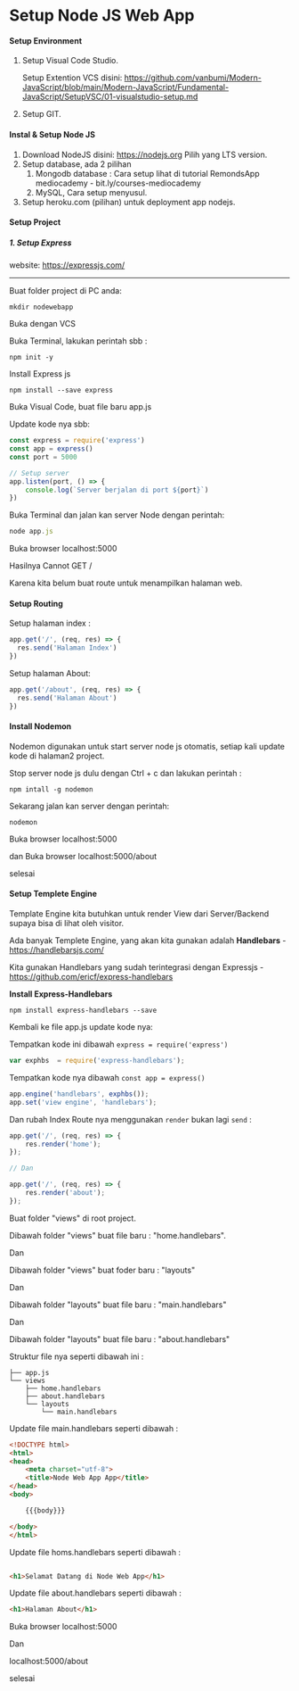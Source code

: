 # Setup Node JS Web App



#### Setup Environment

1. Setup Visual Code Studio.

   Setup Extention VCS disini: https://github.com/vanbumi/Modern-JavaScript/blob/main/Modern-JavaScript/Fundamental-JavaScript/SetupVSC/01-visualstudio-setup.md

2. Setup GIT.



#### Instal & Setup Node JS

1. Download NodeJS disini: https://nodejs.org Pilih yang LTS version.
2. Setup database, ada 2 pilihan 
   1. Mongodb database : Cara setup lihat di tutorial RemondsApp mediocademy - bit.ly/courses-mediocademy
   2. MySQL, Cara setup menyusul.
3. Setup heroku.com (pilihan) untuk deployment app nodejs.



#### Setup Project

##### 1. Setup Express

website: https://expressjs.com/

---

Buat folder project di PC anda:

```
mkdir nodewebapp
```

Buka dengan VCS

Buka Terminal, lakukan perintah sbb :

```
npm init -y
```

Install Express js

```
npm install --save express
```

Buka Visual Code, buat file baru app.js

Update kode nya sbb:

```javascript
const express = require('express')
const app = express()
const port = 5000

// Setup server
app.listen(port, () => {
	console.log(`Server berjalan di port ${port}`)
})
```

Buka Terminal dan jalan kan server Node dengan perintah:

```javascript
node app.js
```

Buka browser localhost:5000

Hasilnya Cannot GET /

Karena kita belum buat route untuk menampilkan halaman web.



#### Setup Routing

Setup halaman index : 

```javascript
app.get('/', (req, res) => {
  res.send('Halaman Index')
})
```

Setup halaman About:

```javascript
app.get('/about', (req, res) => {
  res.send('Halaman About')
})
```



#### Install Nodemon

Nodemon digunakan untuk start server node js otomatis, setiap kali update kode di halaman2 project.

Stop server node js dulu dengan Ctrl + c dan lakukan perintah :

```
npm intall -g nodemon
```



Sekarang jalan kan server dengan perintah:

```
nodemon
```

Buka browser localhost:5000

dan Buka browser localhost:5000/about

selesai



#### Setup Templete Engine

Template Engine kita butuhkan untuk render View dari Server/Backend supaya bisa di lihat oleh visitor.

Ada banyak Templete Engine, yang akan kita gunakan adalah **Handlebars** - https://handlebarsjs.com/

Kita gunakan Handlebars yang sudah terintegrasi dengan Expressjs - https://github.com/ericf/express-handlebars



**Install Express-Handlebars**

```
npm install express-handlebars --save
```

Kembali ke file app.js update kode nya:

Tempatkan kode ini dibawah ```express = require('express')```

```javascript
var exphbs  = require('express-handlebars');
```

Tempatkan kode nya dibawah ```const app = express()```

```javascript
app.engine('handlebars', exphbs());
app.set('view engine', 'handlebars');
```

Dan rubah Index Route nya menggunakan ```render``` bukan lagi ```send``` :

```javascript
app.get('/', (req, res) => {
    res.render('home');
});

// Dan

app.get('/', (req, res) => {
    res.render('about');
});
```

Buat folder "views"  di root project.

Dibawah folder  "views" buat file baru : "home.handlebars". 

Dan

Dibawah folder  "views" buat foder baru : "layouts"

Dan

Dibawah folder  "layouts" buat file baru : "main.handlebars"

Dan

Dibawah folder  "layouts" buat file baru : "about.handlebars"

Struktur file nya seperti dibawah ini :

```
├── app.js
└── views
    ├── home.handlebars
    ├── about.handlebars
    └── layouts
        └── main.handlebars
```



Update file main.handlebars seperti dibawah :

```html
<!DOCTYPE html>
<html>
<head>
    <meta charset="utf-8">
    <title>Node Web App App</title>
</head>
<body>

    {{{body}}}

</body>
</html>
```



Update file homs.handlebars seperti dibawah :

```html

<h1>Selamat Datang di Node Web App</h1>

```

Update file about.handlebars seperti dibawah :

```html
<h1>Halaman About</h1>
```

Buka browser localhost:5000

Dan 

localhost:5000/about

selesai





